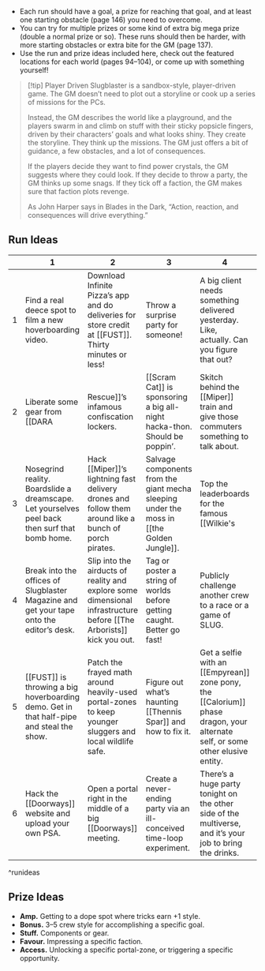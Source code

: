 - Each run should have a goal, a prize for reaching that goal, and at least one starting obstacle (page 146) you need to overcome.
- You can try for multiple prizes or some kind of extra big mega prize (double a normal prize or so). These runs should then be harder, with more starting obstacles or extra bite for the GM (page 137).
- Use the run and prize ideas included here, check out the featured locations for each world (pages 94–104), or come up with something yourself!


> [!tip] Player Driven
> Slugblaster is a sandbox-style, player-driven game. The GM doesn’t need to plot out a storyline or cook up a series of missions for the PCs.
>
> Instead, the GM describes the world like a playground, and the players swarm in and climb on stuff with their sticky popsicle fingers, driven by their characters’ goals and what looks shiny. They create the storyline. They think up the missions. The GM just offers a bit of guidance, a few obstacles, and a lot of consequences.
>
> If the players decide they want to find power crystals, the GM suggests where they could look. If they decide to throw a party, the GM thinks up some snags. If they tick off a faction, the GM makes sure that faction plots revenge.
>
> As John Harper says in Blades in the Dark, “Action, reaction, and consequences will drive everything.”

## Run Ideas

|     | 1                                                                                              | 2                                                                                                                | 3                                                                                     | 4                                                                                                                      | 5                                                                                                             | 6                                                                                           |
| --- | ---------------------------------------------------------------------------------------------- | ---------------------------------------------------------------------------------------------------------------- | ------------------------------------------------------------------------------------- | ---------------------------------------------------------------------------------------------------------------------- | ------------------------------------------------------------------------------------------------------------- | ------------------------------------------------------------------------------------------- |
| 1   | Find a real deece spot to film a new hoverboarding video.                                      | Download Infinite Pizza’s app and do deliveries for store credit at [[FUST]]. Thirty minutes or less!                | Throw a surprise party for someone!                                                   | A big client needs something delivered yesterday. Like, actually. Can you figure that out?                             | Deliver an ominous package for [[Shimmer]]. How bad could it be? Definitely not a human foot or something, right? | Mess with those jerks poaching endangered metaterrestrial species a couple worlds over.     |
| 2   | Liberate some gear from [[DARA|Rescue]]’s infamous confiscation lockers.                                | [[Scram Cat]] is sponsoring a big all-night hacka-thon. Should be poppin’.                                           | Skitch behind the [[Miper]] train and give those commuters something to talk about.       | Some kid just took a brutal bail. Can you get them to the hospital before they peel back?                              | Bring some newbs on their very first run.                                                                     | Sneak in somewhere and make it better in a funny way.                                       |
| 3   | Nosegrind reality. Boardslide a dreamscape. Let yourselves peel back then surf that bomb home. | Hack [[Miper]]’s lightning fast delivery drones and follow them around like a bunch of porch pirates.                | Salvage components from the giant mecha sleeping under the moss in [[the Golden Jungle]]. | Top the leaderboards for the famous [[Wilkie's|Wilkie’s]] Speed Run™.                                                               | Break some kids out of [[DARA|Rescue]]’s infamous decontamination centre.                                              | Sneak into the club. Maybe your sister would<br>lend you her ID.                            |
| 4   | Break into the offices of Slugblaster Magazine and get your tape onto the editor’s desk.       | Slip into the airducts of reality and explore some dimensional infrastructure before [[The Arborists]] kick you out. | Tag or poster a string of worlds before getting caught. Better go fast!               | Publicly challenge another crew to a race or a game of SLUG.                                                           | Disrupt [[Hardecker]] mining operations in [[Prismatia]].                                                             | Get your hands on some tickets to Multipalooza or another big festival.                     |
| 5   | [[FUST]] is throwing a big hoverboarding demo. Get in that half-pipe and steal the show.           | Patch the frayed math around heavily-used portal-zones to keep younger sluggers and local wildlife safe.         | Figure out what’s haunting [[Thennis Spar]] and how to fix it.                            | Get a selfie with an [[Empyrean]] zone pony, the [[Calorium]] phase dragon, your alternate self, or some other elusive entity. | Vandalize and/or correct a hard-to-reach billboard.                                                           | A team survived in [[Quahalia]] for 4.2 seconds without their logic binders. Can you do better? |
| 6   | Hack the [[Doorways]] website and upload your own PSA.                                             | Open a portal right in the middle of a big [[Doorways]] meeting.                                                     | Create a never-ending party via an ill-conceived time-loop experiment.                | There’s a huge party tonight on the other side of the multiverse, and it’s your job to bring the drinks.               | See how long you can stay out before you peel back. Document the entire experiment.                           | Pull a hilarious interdimensional prank.                                                    |
^runideas

## Prize Ideas

- **Amp.** Getting to a dope spot where tricks earn +1 style.
- **Bonus.** 3–5 crew style for accomplishing a specific goal.
- **Stuff.** Components or gear.
- **Favour.** Impressing a specific faction.
- **Access.** Unlocking a specific portal-zone, or triggering a specific opportunity.